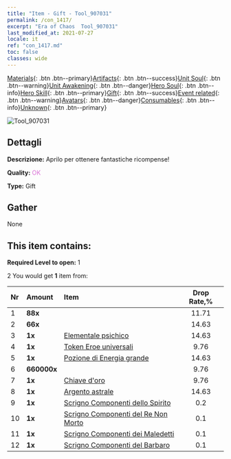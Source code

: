 ```yaml
---
title: "Item - Gift - Tool_907031"
permalink: /con_1417/
excerpt: "Era of Chaos  Tool_907031"
last_modified_at: 2021-07-27
locale: it
ref: "con_1417.md"
toc: false
classes: wide
---
```

 [Materials](/ItemsIT/){: .btn .btn--primary}[Artifacts](/ItemsIT/Artifacts/){: .btn .btn--success}[Unit Soul](/ItemsIT/UnitSoul/){: .btn .btn--warning}[Unit Awakening](/ItemsIT/UnitAwakening/){: .btn .btn--danger}[Hero Soul](/ItemsIT/HeroSoul/){: .btn .btn--info}[Hero Skill](/ItemsIT/HeroSkill/){: .btn .btn--primary}[Gift](/ItemsIT/Gift/){: .btn .btn--success}[Event related](/ItemsIT/Events/){: .btn .btn--warning}[Avatars](/ItemsIT/Avatars/){: .btn .btn--danger}[Consumables](/ItemsIT/Consumables/){: .btn .btn--info}[Unknown](/ItemsIT/Unknown/){: .btn .btn--primary}

 ![Tool_907031](/images/t/i_907031.png)

## Dettagli
 **Descrizione:** Aprilo per ottenere fantastiche ricompense!

 **Quality:** <span style="color: #DA70D6">OK</span>

 **Type:** Gift

## Gather

  None

## This item contains:

 **Required Level to open:** 1

 2 You would get **1** item  from:

  | Nr | Amount |     Item    | Drop Rate,% |
  |:---|:-------|:------------|:---------:|
  | 1 |  **88x** | <i class="fas fa-gem"/> | 11.71 | 
  | 2 |  **66x** | <i class="fas fa-gem"/> | 14.63 | 
  | 3 |  **1x** | [Elementale psichico](/ItemsIT/unt_267/) | 14.63 | 
  | 4 |  **1x** | [Token Eroe universali](/ItemsIT/her_358/) | 9.76 | 
  | 5 |  **1x** | [Pozione di Energia grande](/ItemsIT/con_706/) | 14.63 | 
  | 6 |  **660000x** | <i class="fas fa-coins"/> | 9.76 | 
  | 7 |  **1x** | [Chiave d'oro](/ItemsIT/con_783/) | 9.76 | 
  | 8 |  **1x** | [Argento astrale](/ItemsIT/con_969/) | 14.63 | 
  | 9 |  **1x** | [Scrigno Componenti dello Spirito](/ItemsIT/con_1339/) | 0.2 | 
  | 10 |  **1x** | [Scrigno Componenti del Re Non Morto](/ItemsIT/con_1340/) | 0.1 | 
  | 11 |  **1x** | [Scrigno Componenti dei Maledetti](/ItemsIT/con_1341/) | 0.1 | 
  | 12 |  **1x** | [Scrigno Componenti del Barbaro](/ItemsIT/con_1342/) | 0.1 | 

